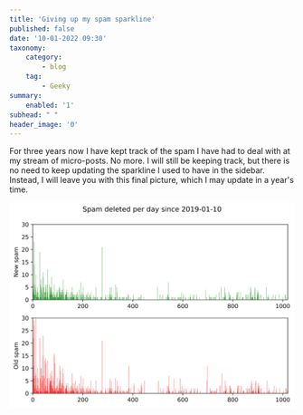 ```yaml
---
title: 'Giving up my spam sparkline'
published: false
date: '10-01-2022 09:30'
taxonomy:
    category:
        - blog
    tag:
        - Geeky
summary:
    enabled: '1'
subhead: " "
header_image: '0'
---
```


For three years now I have kept track of the spam I have had to deal with at my stream of micro-posts. No more. I will still be keeping track, but there is no need to keep updating the sparkline I used to have in the sidebar. Instead, I will leave you with this final picture, which I may update in a year's time.

![Two histograms of spam deleted on each day since 2019-01-10](spam-deleted.svg)

